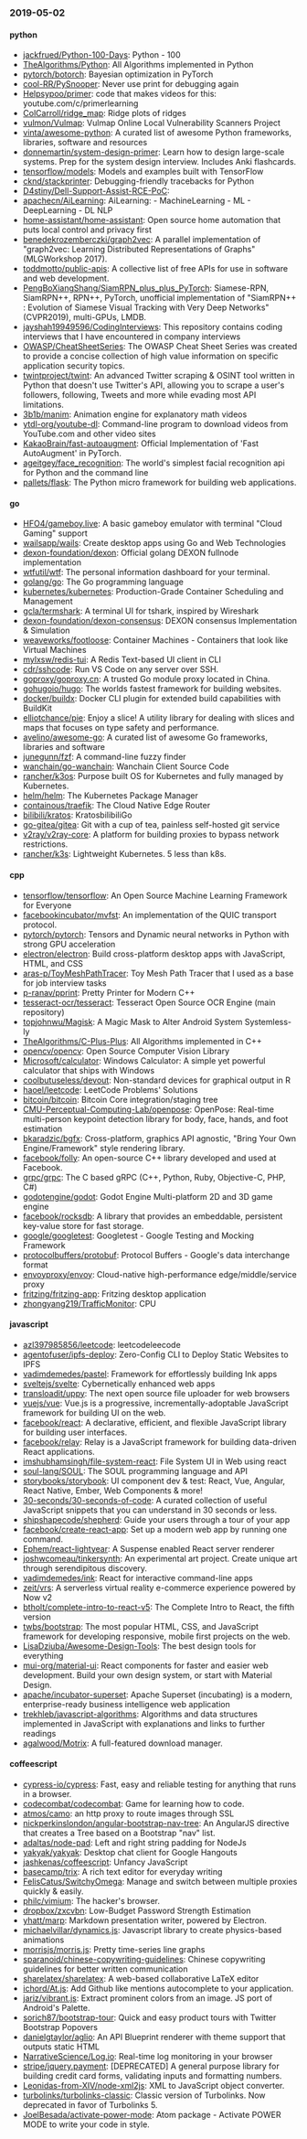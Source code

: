 ### 2019-05-02

#### python
* [jackfrued/Python-100-Days](https://github.com/jackfrued/Python-100-Days): Python - 100
* [TheAlgorithms/Python](https://github.com/TheAlgorithms/Python): All Algorithms implemented in Python
* [pytorch/botorch](https://github.com/pytorch/botorch): Bayesian optimization in PyTorch
* [cool-RR/PySnooper](https://github.com/cool-RR/PySnooper): Never use print for debugging again
* [Helpsypoo/primer](https://github.com/Helpsypoo/primer): code that makes videos for this: youtube.com/c/primerlearning
* [ColCarroll/ridge_map](https://github.com/ColCarroll/ridge_map): Ridge plots of ridges
* [vulmon/Vulmap](https://github.com/vulmon/Vulmap): Vulmap Online Local Vulnerability Scanners Project
* [vinta/awesome-python](https://github.com/vinta/awesome-python): A curated list of awesome Python frameworks, libraries, software and resources
* [donnemartin/system-design-primer](https://github.com/donnemartin/system-design-primer): Learn how to design large-scale systems. Prep for the system design interview. Includes Anki flashcards.
* [tensorflow/models](https://github.com/tensorflow/models): Models and examples built with TensorFlow
* [cknd/stackprinter](https://github.com/cknd/stackprinter): Debugging-friendly tracebacks for Python
* [D4stiny/Dell-Support-Assist-RCE-PoC](https://github.com/D4stiny/Dell-Support-Assist-RCE-PoC): 
* [apachecn/AiLearning](https://github.com/apachecn/AiLearning): AiLearning:  - MachineLearning - ML - DeepLearning - DL NLP
* [home-assistant/home-assistant](https://github.com/home-assistant/home-assistant):  Open source home automation that puts local control and privacy first
* [benedekrozemberczki/graph2vec](https://github.com/benedekrozemberczki/graph2vec): A parallel implementation of "graph2vec: Learning Distributed Representations of Graphs" (MLGWorkshop 2017).
* [toddmotto/public-apis](https://github.com/toddmotto/public-apis): A collective list of free APIs for use in software and web development.
* [PengBoXiangShang/SiamRPN_plus_plus_PyTorch](https://github.com/PengBoXiangShang/SiamRPN_plus_plus_PyTorch): Siamese-RPN, SiamRPN++, RPN++, PyTorch, unofficial implementation of "SiamRPN++ : Evolution of Siamese Visual Tracking with Very Deep Networks" (CVPR2019), multi-GPUs, LMDB.
* [jayshah19949596/CodingInterviews](https://github.com/jayshah19949596/CodingInterviews): This repository contains coding interviews that I have encountered in company interviews
* [OWASP/CheatSheetSeries](https://github.com/OWASP/CheatSheetSeries): The OWASP Cheat Sheet Series was created to provide a concise collection of high value information on specific application security topics.
* [twintproject/twint](https://github.com/twintproject/twint): An advanced Twitter scraping & OSINT tool written in Python that doesn't use Twitter's API, allowing you to scrape a user's followers, following, Tweets and more while evading most API limitations.
* [3b1b/manim](https://github.com/3b1b/manim): Animation engine for explanatory math videos
* [ytdl-org/youtube-dl](https://github.com/ytdl-org/youtube-dl): Command-line program to download videos from YouTube.com and other video sites
* [KakaoBrain/fast-autoaugment](https://github.com/KakaoBrain/fast-autoaugment): Official Implementation of 'Fast AutoAugment' in PyTorch.
* [ageitgey/face_recognition](https://github.com/ageitgey/face_recognition): The world's simplest facial recognition api for Python and the command line
* [pallets/flask](https://github.com/pallets/flask): The Python micro framework for building web applications.

#### go
* [HFO4/gameboy.live](https://github.com/HFO4/gameboy.live):  A basic gameboy emulator with terminal "Cloud Gaming" support
* [wailsapp/wails](https://github.com/wailsapp/wails): Create desktop apps using Go and Web Technologies
* [dexon-foundation/dexon](https://github.com/dexon-foundation/dexon): Official golang DEXON fullnode implementation
* [wtfutil/wtf](https://github.com/wtfutil/wtf): The personal information dashboard for your terminal.
* [golang/go](https://github.com/golang/go): The Go programming language
* [kubernetes/kubernetes](https://github.com/kubernetes/kubernetes): Production-Grade Container Scheduling and Management
* [gcla/termshark](https://github.com/gcla/termshark): A terminal UI for tshark, inspired by Wireshark
* [dexon-foundation/dexon-consensus](https://github.com/dexon-foundation/dexon-consensus): DEXON consensus Implementation & Simulation
* [weaveworks/footloose](https://github.com/weaveworks/footloose): Container Machines - Containers that look like Virtual Machines
* [mylxsw/redis-tui](https://github.com/mylxsw/redis-tui): A Redis Text-based UI client in CLI
* [cdr/sshcode](https://github.com/cdr/sshcode): Run VS Code on any server over SSH.
* [goproxy/goproxy.cn](https://github.com/goproxy/goproxy.cn): A trusted Go module proxy located in China.
* [gohugoio/hugo](https://github.com/gohugoio/hugo): The worlds fastest framework for building websites.
* [docker/buildx](https://github.com/docker/buildx): Docker CLI plugin for extended build capabilities with BuildKit
* [elliotchance/pie](https://github.com/elliotchance/pie):  Enjoy a slice! A utility library for dealing with slices and maps that focuses on type safety and performance.
* [avelino/awesome-go](https://github.com/avelino/awesome-go): A curated list of awesome Go frameworks, libraries and software
* [junegunn/fzf](https://github.com/junegunn/fzf):  A command-line fuzzy finder
* [wanchain/go-wanchain](https://github.com/wanchain/go-wanchain): Wanchain Client Source Code
* [rancher/k3os](https://github.com/rancher/k3os): Purpose built OS for Kubernetes and fully managed by Kubernetes.
* [helm/helm](https://github.com/helm/helm): The Kubernetes Package Manager
* [containous/traefik](https://github.com/containous/traefik): The Cloud Native Edge Router
* [bilibili/kratos](https://github.com/bilibili/kratos): KratosbilibiliGo
* [go-gitea/gitea](https://github.com/go-gitea/gitea): Git with a cup of tea, painless self-hosted git service
* [v2ray/v2ray-core](https://github.com/v2ray/v2ray-core): A platform for building proxies to bypass network restrictions.
* [rancher/k3s](https://github.com/rancher/k3s): Lightweight Kubernetes. 5 less than k8s.

#### cpp
* [tensorflow/tensorflow](https://github.com/tensorflow/tensorflow): An Open Source Machine Learning Framework for Everyone
* [facebookincubator/mvfst](https://github.com/facebookincubator/mvfst): An implementation of the QUIC transport protocol.
* [pytorch/pytorch](https://github.com/pytorch/pytorch): Tensors and Dynamic neural networks in Python with strong GPU acceleration
* [electron/electron](https://github.com/electron/electron): Build cross-platform desktop apps with JavaScript, HTML, and CSS
* [aras-p/ToyMeshPathTracer](https://github.com/aras-p/ToyMeshPathTracer): Toy Mesh Path Tracer that I used as a base for job interview tasks
* [p-ranav/pprint](https://github.com/p-ranav/pprint): Pretty Printer for Modern C++
* [tesseract-ocr/tesseract](https://github.com/tesseract-ocr/tesseract): Tesseract Open Source OCR Engine (main repository)
* [topjohnwu/Magisk](https://github.com/topjohnwu/Magisk): A Magic Mask to Alter Android System Systemless-ly
* [TheAlgorithms/C-Plus-Plus](https://github.com/TheAlgorithms/C-Plus-Plus): All Algorithms implemented in C++
* [opencv/opencv](https://github.com/opencv/opencv): Open Source Computer Vision Library
* [Microsoft/calculator](https://github.com/Microsoft/calculator): Windows Calculator: A simple yet powerful calculator that ships with Windows
* [coolbutuseless/devout](https://github.com/coolbutuseless/devout): Non-standard devices for graphical output in R
* [haoel/leetcode](https://github.com/haoel/leetcode): LeetCode Problems' Solutions
* [bitcoin/bitcoin](https://github.com/bitcoin/bitcoin): Bitcoin Core integration/staging tree
* [CMU-Perceptual-Computing-Lab/openpose](https://github.com/CMU-Perceptual-Computing-Lab/openpose): OpenPose: Real-time multi-person keypoint detection library for body, face, hands, and foot estimation
* [bkaradzic/bgfx](https://github.com/bkaradzic/bgfx): Cross-platform, graphics API agnostic, "Bring Your Own Engine/Framework" style rendering library.
* [facebook/folly](https://github.com/facebook/folly): An open-source C++ library developed and used at Facebook.
* [grpc/grpc](https://github.com/grpc/grpc): The C based gRPC (C++, Python, Ruby, Objective-C, PHP, C#)
* [godotengine/godot](https://github.com/godotengine/godot): Godot Engine  Multi-platform 2D and 3D game engine
* [facebook/rocksdb](https://github.com/facebook/rocksdb): A library that provides an embeddable, persistent key-value store for fast storage.
* [google/googletest](https://github.com/google/googletest): Googletest - Google Testing and Mocking Framework
* [protocolbuffers/protobuf](https://github.com/protocolbuffers/protobuf): Protocol Buffers - Google's data interchange format
* [envoyproxy/envoy](https://github.com/envoyproxy/envoy): Cloud-native high-performance edge/middle/service proxy
* [fritzing/fritzing-app](https://github.com/fritzing/fritzing-app): Fritzing desktop application
* [zhongyang219/TrafficMonitor](https://github.com/zhongyang219/TrafficMonitor): CPU

#### javascript
* [azl397985856/leetcode](https://github.com/azl397985856/leetcode): leetcodeleecode
* [agentofuser/ipfs-deploy](https://github.com/agentofuser/ipfs-deploy): Zero-Config CLI to Deploy Static Websites to IPFS
* [vadimdemedes/pastel](https://github.com/vadimdemedes/pastel):  Framework for effortlessly building Ink apps
* [sveltejs/svelte](https://github.com/sveltejs/svelte): Cybernetically enhanced web apps
* [transloadit/uppy](https://github.com/transloadit/uppy): The next open source file uploader for web browsers 
* [vuejs/vue](https://github.com/vuejs/vue):  Vue.js is a progressive, incrementally-adoptable JavaScript framework for building UI on the web.
* [facebook/react](https://github.com/facebook/react): A declarative, efficient, and flexible JavaScript library for building user interfaces.
* [facebook/relay](https://github.com/facebook/relay): Relay is a JavaScript framework for building data-driven React applications.
* [imshubhamsingh/file-system-react](https://github.com/imshubhamsingh/file-system-react): File System UI in Web using react
* [soul-lang/SOUL](https://github.com/soul-lang/SOUL): The SOUL programming language and API
* [storybooks/storybook](https://github.com/storybooks/storybook): UI component dev & test: React, Vue, Angular, React Native, Ember, Web Components & more!
* [30-seconds/30-seconds-of-code](https://github.com/30-seconds/30-seconds-of-code): A curated collection of useful JavaScript snippets that you can understand in 30 seconds or less.
* [shipshapecode/shepherd](https://github.com/shipshapecode/shepherd): Guide your users through a tour of your app
* [facebook/create-react-app](https://github.com/facebook/create-react-app): Set up a modern web app by running one command.
* [Ephem/react-lightyear](https://github.com/Ephem/react-lightyear): A Suspense enabled React server renderer
* [joshwcomeau/tinkersynth](https://github.com/joshwcomeau/tinkersynth): An experimental art project. Create unique art through serendipitous discovery.
* [vadimdemedes/ink](https://github.com/vadimdemedes/ink):  React for interactive command-line apps
* [zeit/vrs](https://github.com/zeit/vrs): A serverless virtual reality e-commerce experience powered by Now v2
* [btholt/complete-intro-to-react-v5](https://github.com/btholt/complete-intro-to-react-v5): The Complete Intro to React, the fifth version
* [twbs/bootstrap](https://github.com/twbs/bootstrap): The most popular HTML, CSS, and JavaScript framework for developing responsive, mobile first projects on the web.
* [LisaDziuba/Awesome-Design-Tools](https://github.com/LisaDziuba/Awesome-Design-Tools): The best design tools for everything 
* [mui-org/material-ui](https://github.com/mui-org/material-ui): React components for faster and easier web development. Build your own design system, or start with Material Design.
* [apache/incubator-superset](https://github.com/apache/incubator-superset): Apache Superset (incubating) is a modern, enterprise-ready business intelligence web application
* [trekhleb/javascript-algorithms](https://github.com/trekhleb/javascript-algorithms):  Algorithms and data structures implemented in JavaScript with explanations and links to further readings
* [agalwood/Motrix](https://github.com/agalwood/Motrix): A full-featured download manager.

#### coffeescript
* [cypress-io/cypress](https://github.com/cypress-io/cypress): Fast, easy and reliable testing for anything that runs in a browser.
* [codecombat/codecombat](https://github.com/codecombat/codecombat): Game for learning how to code.
* [atmos/camo](https://github.com/atmos/camo):  an http proxy to route images through SSL
* [nickperkinslondon/angular-bootstrap-nav-tree](https://github.com/nickperkinslondon/angular-bootstrap-nav-tree): An AngularJS directive that creates a Tree based on a Bootstrap "nav" list.
* [adaltas/node-pad](https://github.com/adaltas/node-pad): Left and right string padding for NodeJs
* [yakyak/yakyak](https://github.com/yakyak/yakyak): Desktop chat client for Google Hangouts
* [jashkenas/coffeescript](https://github.com/jashkenas/coffeescript): Unfancy JavaScript
* [basecamp/trix](https://github.com/basecamp/trix): A rich text editor for everyday writing
* [FelisCatus/SwitchyOmega](https://github.com/FelisCatus/SwitchyOmega): Manage and switch between multiple proxies quickly & easily.
* [philc/vimium](https://github.com/philc/vimium): The hacker's browser.
* [dropbox/zxcvbn](https://github.com/dropbox/zxcvbn): Low-Budget Password Strength Estimation
* [yhatt/marp](https://github.com/yhatt/marp): Markdown presentation writer, powered by Electron.
* [michaelvillar/dynamics.js](https://github.com/michaelvillar/dynamics.js): Javascript library to create physics-based animations
* [morrisjs/morris.js](https://github.com/morrisjs/morris.js): Pretty time-series line graphs
* [sparanoid/chinese-copywriting-guidelines](https://github.com/sparanoid/chinese-copywriting-guidelines): Chinese copywriting guidelines for better written communication
* [sharelatex/sharelatex](https://github.com/sharelatex/sharelatex): A web-based collaborative LaTeX editor
* [ichord/At.js](https://github.com/ichord/At.js): Add Github like mentions autocomplete to your application.
* [jariz/vibrant.js](https://github.com/jariz/vibrant.js): Extract prominent colors from an image. JS port of Android's Palette.
* [sorich87/bootstrap-tour](https://github.com/sorich87/bootstrap-tour): Quick and easy product tours with Twitter Bootstrap Popovers
* [danielgtaylor/aglio](https://github.com/danielgtaylor/aglio): An API Blueprint renderer with theme support that outputs static HTML
* [NarrativeScience/Log.io](https://github.com/NarrativeScience/Log.io): Real-time log monitoring in your browser
* [stripe/jquery.payment](https://github.com/stripe/jquery.payment): [DEPRECATED] A general purpose library for building credit card forms, validating inputs and formatting numbers.
* [Leonidas-from-XIV/node-xml2js](https://github.com/Leonidas-from-XIV/node-xml2js): XML to JavaScript object converter.
* [turbolinks/turbolinks-classic](https://github.com/turbolinks/turbolinks-classic): Classic version of Turbolinks. Now deprecated in favor of Turbolinks 5.
* [JoelBesada/activate-power-mode](https://github.com/JoelBesada/activate-power-mode): Atom package - Activate POWER MODE to write your code in style.

